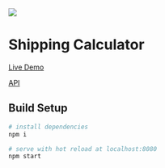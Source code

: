<img src="https://forthebadge.com/images/badges/certified-cousin-terio.svg"/>

# Shipping Calculator

[Live Demo](https://youtu.be/5GZQU8T8b0E "live")


[API](https://api.graph.cool/simple/v1/cjcupexrw13wv0152imgofd8l "api")


## Build Setup

``` bash
# install dependencies
npm i

# serve with hot reload at localhost:8080
npm start
```